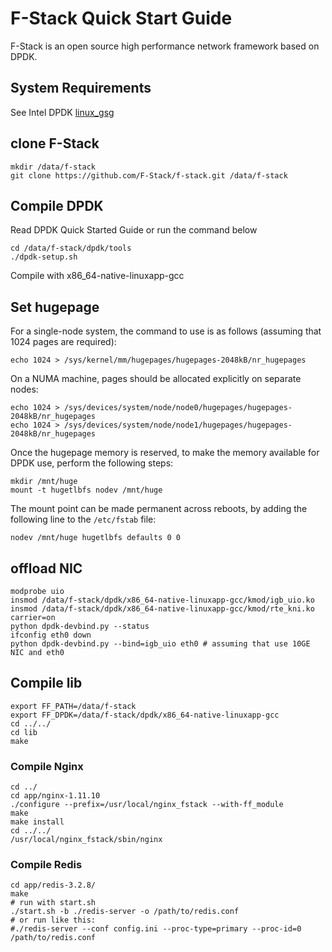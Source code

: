 # F-Stack Quick Start Guide

  F-Stack is an open source high performance network framework based on DPDK.


## System Requirements

See Intel DPDK [linux_gsg](http://dpdk.org/doc/guides/linux_gsg/index.html)

## clone F-Stack

	mkdir /data/f-stack
	git clone https://github.com/F-Stack/f-stack.git /data/f-stack

## Compile DPDK

Read DPDK Quick Started Guide or run the command below

	cd /data/f-stack/dpdk/tools
	./dpdk-setup.sh 

Compile with x86_64-native-linuxapp-gcc

## Set hugepage

For a single-node system, the command to use is as follows (assuming that 1024 pages are required):

	echo 1024 > /sys/kernel/mm/hugepages/hugepages-2048kB/nr_hugepages

On a NUMA machine, pages should be allocated explicitly on separate nodes:

	echo 1024 > /sys/devices/system/node/node0/hugepages/hugepages-2048kB/nr_hugepages
	echo 1024 > /sys/devices/system/node/node1/hugepages/hugepages-2048kB/nr_hugepages

Once the hugepage memory is reserved, to make the memory available for DPDK use, perform the following steps:

	mkdir /mnt/huge
	mount -t hugetlbfs nodev /mnt/huge

The mount point can be made permanent across reboots, by adding the following line to the `/etc/fstab` file:

	nodev /mnt/huge hugetlbfs defaults 0 0

## offload NIC

    modprobe uio
    insmod /data/f-stack/dpdk/x86_64-native-linuxapp-gcc/kmod/igb_uio.ko
    insmod /data/f-stack/dpdk/x86_64-native-linuxapp-gcc/kmod/rte_kni.ko carrier=on
    python dpdk-devbind.py --status
    ifconfig eth0 down
    python dpdk-devbind.py --bind=igb_uio eth0 # assuming that use 10GE NIC and eth0

## Compile  lib

    export FF_PATH=/data/f-stack
    export FF_DPDK=/data/f-stack/dpdk/x86_64-native-linuxapp-gcc
    cd ../../
    cd lib
    make

### Compile Nginx

	cd ../
	cd app/nginx-1.11.10
	./configure --prefix=/usr/local/nginx_fstack --with-ff_module
	make
	make install
	cd ../../
	/usr/local/nginx_fstack/sbin/nginx

### Compile Redis

	cd app/redis-3.2.8/
	make
	# run with start.sh
	./start.sh -b ./redis-server -o /path/to/redis.conf
	# or run like this:
	#./redis-server --conf config.ini --proc-type=primary --proc-id=0 /path/to/redis.conf

